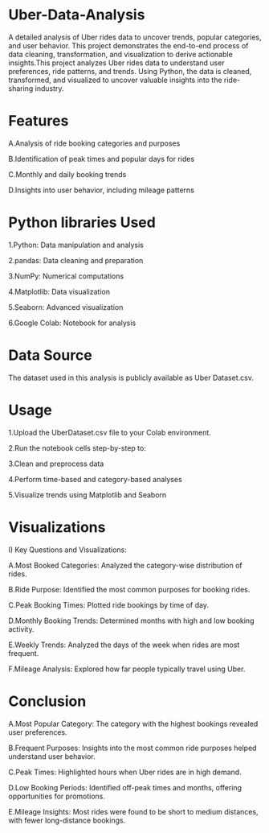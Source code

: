 # Uber-Data-Analysis

A detailed analysis of Uber rides data to uncover trends, popular categories, and user behavior. This project demonstrates the end-to-end process of data cleaning, transformation, and visualization to derive actionable insights.This project analyzes Uber rides data to understand user preferences, ride patterns, and trends. Using Python, the data is cleaned, transformed, and visualized to uncover valuable insights into the ride-sharing industry.

# Features

A.Analysis of ride booking categories and purposes

B.Identification of peak times and popular days for rides

C.Monthly and daily booking trends

D.Insights into user behavior, including mileage patterns


# Python  libraries  Used

1.Python: Data manipulation and analysis

2.pandas: Data cleaning and preparation

3.NumPy: Numerical computations

4.Matplotlib: Data visualization

5.Seaborn: Advanced visualization

6.Google Colab: Notebook for analysis

#  Data Source

The dataset used in this analysis is publicly available as Uber Dataset.csv.

#  Usage

1.Upload the UberDataset.csv file to your Colab environment.

2.Run the notebook cells step-by-step to:

3.Clean and preprocess data

4.Perform time-based and category-based analyses

5.Visualize trends using Matplotlib and Seaborn

#  Visualizations

I) Key Questions and Visualizations:

A.Most Booked Categories: Analyzed the category-wise distribution of rides.

B.Ride Purpose: Identified the most common purposes for booking rides.

C.Peak Booking Times: Plotted ride bookings by time of day.

D.Monthly Booking Trends: Determined months with high and low booking activity.

E.Weekly Trends: Analyzed the days of the week when rides are most frequent.

F.Mileage Analysis: Explored how far people typically travel using Uber.


#  Conclusion

A.Most Popular Category: The category with the highest bookings revealed user preferences.

B.Frequent Purposes: Insights into the most common ride purposes helped understand user behavior.

C.Peak Times: Highlighted hours when Uber rides are in high demand.

D.Low Booking Periods: Identified off-peak times and months, offering opportunities for promotions.

E.Mileage Insights: Most rides were found to be short to medium distances, with fewer long-distance bookings.



